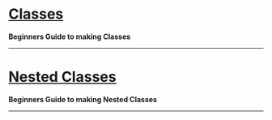 # [Classes](https://github.com/GodotAbuser/GodotWiki/wiki#classes)

**Beginners Guide to making Classes**

***

# [Nested Classes](https://github.com/GodotAbuser/GodotWiki/wiki#nested-classes)

**Beginners Guide to making Nested Classes**

***

